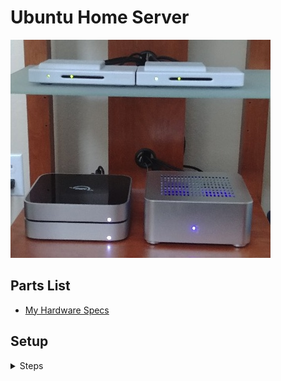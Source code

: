 # Ubuntu Home Server

![alt text](mediabox.jpg "mediabox")

## Parts List
* [My Hardware Specs](hardware.md)  

## Setup 

<details>
  <summary>Steps</summary>
  
* [Install Ubuntu LTS](ubuntu.md)
* [Setup Network UPS Tool](nut.md)
* [Install Sensor Monitors](sensormonitors.md)
* [Install SMTP Client](smtp.md)
* [Install Chrome](chrome.md)
* [Install TeamViewer](teamviewer.md)
* [Install VLC](vlc.md)
* [Install HDHomeRun](hdhomerun.md)
* [Install ClamAV](clamav.md)
* [Install Plex Media Server](plexmediaserver.md)
* [Install HD-IDLE](hdidle.md) _Deprecated_
* [Setup Disk Structure](hdds.md) _Deprecated_
* [Install qBittorrent](qbittorrent.md) _Deprecated_
* [Install SFTP Server](sftpserver.md) _Deprecated_
* [Install Samba](samba.md) _Deprecated_
* [Install Apple Time Machine Support](timemachine.md) _Deprecated_
* [Setup Drive Mirroring](rsync.md) _Deprecated_
* [Install Duplicity](duplicity.md) _Deprecated_
</details>
